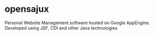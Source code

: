 opensajux
=========

Personal Website Management software hosted on Google AppEngine. Developed using JSF, CDI and other Java technologies
